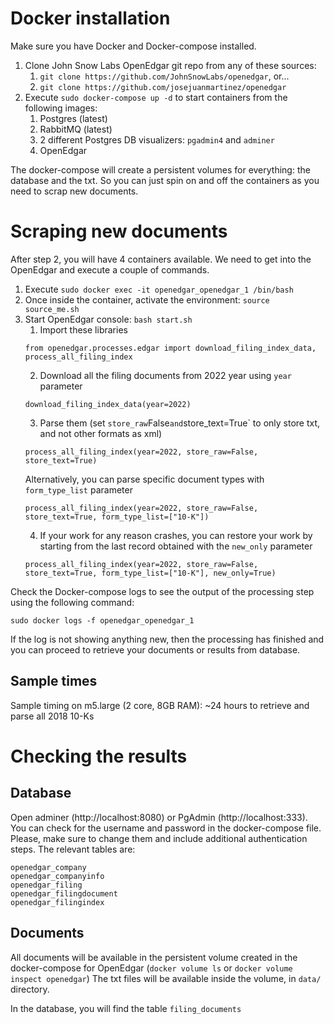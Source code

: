# Docker installation
Make sure you have Docker and Docker-compose installed.

1) Clone John Snow Labs OpenEdgar git repo from any of these sources:
   1) `git clone https://github.com/JohnSnowLabs/openedgar`, or...
   2) `git clone https://github.com/josejuanmartinez/openedgar`
2) Execute `sudo docker-compose up -d` to start containers from the following images:
   1) Postgres (latest)
   2) RabbitMQ (latest)
   3) 2 different Postgres DB visualizers: `pgadmin4` and `adminer`
   4) OpenEdgar

The docker-compose will create a persistent volumes for everything: the database and the txt.
So you can just spin on and off the containers as you need to scrap new documents.

# Scraping new documents
After step 2, you will have 4 containers available. We need to get into the OpenEdgar and execute a couple of commands.
1) Execute `sudo docker exec -it openedgar_openedgar_1 /bin/bash`
2) Once inside the container, activate the environment: `source source_me.sh`
3) Start OpenEdgar console: `bash start.sh`
    1) Import these libraries
   ```
   from openedgar.processes.edgar import download_filing_index_data, process_all_filing_index
   ```
   2) Download all the filing documents from 2022 year using `year` parameter
   ```
   download_filing_index_data(year=2022)
   ```
   3) Parse them (set `store_raw`False` and `store_text=True` to only store txt, and not other formats as xml)
   ```
   process_all_filing_index(year=2022, store_raw=False, store_text=True) 
   ```
   Alternatively, you can parse specific document types with `form_type_list` parameter
   ```
   process_all_filing_index(year=2022, store_raw=False, store_text=True, form_type_list=["10-K"])
   ```
   4) If your work for any reason crashes, you can restore your work by starting from the last record obtained
   with the `new_only` parameter
   ```
   process_all_filing_index(year=2022, store_raw=False, store_text=True, form_type_list=["10-K"], new_only=True)
   ```
Check the Docker-compose logs to see the output of the processing step using the following command:
```
sudo docker logs -f openedgar_openedgar_1
```
If the log is not showing anything new, then the processing has finished and you can proceed to retrieve your documents or results from database. 

## Sample times
Sample timing on m5.large (2 core, 8GB RAM): ~24 hours to retrieve and parse all 2018 10-Ks

# Checking the results
## Database
Open adminer (http://localhost:8080) or PgAdmin (http://localhost:333). You can check for the username and password in the docker-compose file. Please, make sure to change them and include additional authentication steps.
The relevant tables are:
```
openedgar_company
openedgar_companyinfo
openedgar_filing
openedgar_filingdocument
openedgar_filingindex
```



## Documents
All documents will be available in the persistent volume created in the docker-compose for OpenEdgar (`docker volume ls` or `docker volume inspect openedgar`)
The txt files will be available inside the volume, in `data/` directory.

In the database, you will find the table `filing_documents`
